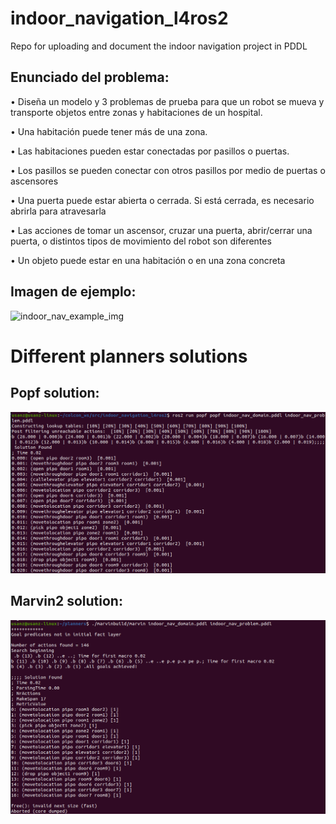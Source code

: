 # indoor_navigation_l4ros2
Repo for uploading and document the indoor navigation project in PDDL

## Enunciado del problema:
• Diseña un modelo y 3 problemas de prueba para que
un robot se mueva y transporte objetos entre zonas y
habitaciones de un hospital.

• Una habitación puede tener más de una zona.

• Las habitaciones pueden estar conectadas por
pasillos o puertas.

• Los pasillos se pueden conectar con otros pasillos por
medio de puertas o ascensores

• Una puerta puede estar abierta o cerrada. Si está
cerrada, es necesario abrirla para atravesarla

• Las acciones de tomar un ascensor, cruzar una puerta,
abrir/cerrar una puerta, o distintos tipos de
movimiento del robot son diferentes

• Un objeto puede estar en una habitación o en una
zona concreta

## Imagen de ejemplo:

![indoor_nav_example_img](https://user-images.githubusercontent.com/22964725/159479039-f37a2b22-a483-4cb9-bd47-13fb38839c45.png)

# Different planners solutions

## Popf solution:

![popf_solution](./popf_solution.png)

## Marvin2 solution:

![marvin2_solution](./marvin2_solution.png)
